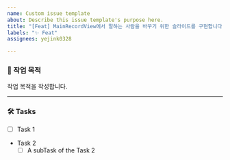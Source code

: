 ```yaml
---
name: Custom issue template
about: Describe this issue template's purpose here.
title: "[Feat] MainRecordView에서 말하는 사람을 바꾸기 위한 슬라이드를 구현합니다."
labels: "✨ Feat"
assignees: yejink0328

---
```


### 📝 작업 목적

작업 목적을 작성합니다.

---

### 🛠️ Tasks

* [ ] Task 1
* Task 2
    - [ ] A subTask of the Task 2
